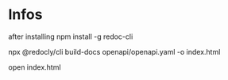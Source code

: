 
# Infos 


after installing npm install -g redoc-cli

npx @redocly/cli build-docs  openapi/openapi.yaml -o index.html

open index.html
